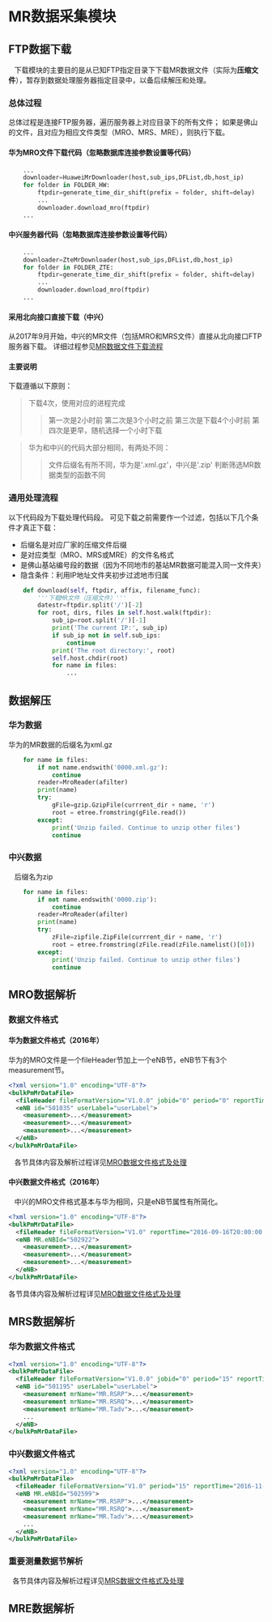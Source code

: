 # MR数据采集模块

## FTP数据下载
    下载模块的主要目的是从已知FTP指定目录下下载MR数据文件（实际为**压缩文件**），暂存到数据处理服务器指定目录中，以备后续解压和处理。
    
### 总体过程
总体过程是连接FTP服务器，遍历服务器上对应目录下的所有文件；
如果是佛山的文件，且对应为相应文件类型（MRO、MRS、MRE），则执行下载。
#### 华为MRO文件下载代码（忽略数据库连接参数设置等代码）
```python
    ...
    downloader=HuaweiMrDownloader(host,sub_ips,DFList,db,host_ip)
    for folder in FOLDER_HW:
        ftpdir=generate_time_dir_shift(prefix = folder, shift=delay)
        ...
        downloader.download_mro(ftpdir)
    ...
```
#### 中兴服务器代码（忽略数据库连接参数设置等代码）
```python
    ...
    downloader=ZteMrDownloader(host,sub_ips,DFList,db,host_ip)
    for folder in FOLDER_ZTE:
        ftpdir=generate_time_dir_shift(prefix = folder, shift=delay)
        ...
        downloader.download_mro(ftpdir)
    ...
```
#### 采用北向接口直接下载（中兴）
从2017年9月开始，中兴的MR文件（包括MRO和MRS文件）直接从北向接口FTP服务器下载。
详细过程参见[MR数据文件下载流程](https://github.com/ouyh18/LtePlatform/blob/master/MrDownload.md)

#### 主要说明
下载遵循以下原则：    
> 下载4次，使用对应的进程完成
>> 第一次是2小时前
>> 第二次是3个小时之前
>> 第三次是下载4个小时前
>> 第四次是更早，随机选择一个小时下载

> 华为和中兴的代码大部分相同，有两处不同：
>> 文件后缀名有所不同，华为是'.xml.gz'，中兴是'.zip'
>> 判断筛选MR数据类型的函数不同
### 通用处理流程
以下代码段为下载处理代码段。
可见下载之前需要作一个过滤，包括以下几个条件才真正下载：
* 后缀名是对应厂家的压缩文件后缀
* 是对应类型（MRO、MRS或MRE）的文件名格式
* 是佛山基站编号段的数据（因为不同地市的基站MR数据可能混入同一文件夹）
* 隐含条件：利用IP地址文件夹初步过滤地市归属
```python
    def download(self, ftpdir, affix, filename_func):
        '''下载MR文件（压缩文件）'''
        datestr=ftpdir.split('/')[-2]
        for root, dirs, files in self.host.walk(ftpdir):
            sub_ip=root.split('/')[-1]
            print('The current IP:', sub_ip)
            if sub_ip not in self.sub_ips:
                continue
            print('The root directory:', root)
            self.host.chdir(root)                
            for name in files:
                ...
```
## 数据解压
### 华为数据
华为的MR数据的后缀名为xml.gz
```python
    for name in files:
        if not name.endswith('0000.xml.gz'):
            continue
        reader=MroReader(afilter)
        print(name)
        try:
            gFile=gzip.GzipFile(currrent_dir + name, 'r')
            root = etree.fromstring(gFile.read())
        except:
            print('Unzip failed. Continue to unzip other files')
            continue
```
### 中兴数据
    后缀名为zip
```python
    for name in files:
        if not name.endswith('0000.zip'):
            continue
        reader=MroReader(afilter)
        print(name)
        try:
            zFile=zipfile.ZipFile(currrent_dir + name, 'r')
            root = etree.fromstring(zFile.read(zFile.namelist()[0]))
        except:
            print('Unzip failed. Continue to unzip other files')
            continue
```
## MRO数据解析
### 数据文件格式
#### 华为数据文件格式（2016年）
华为的MRO文件是一个fileHeader节加上一个eNB节，eNB节下有3个measurement节。
```xml
<?xml version="1.0" encoding="UTF-8"?>
<bulkPmMrDataFile>
  <fileHeader fileFormatVersion="V1.0.0" jobid="0" period="0" reportTime="2016-11-22T11:47:09.000" startTime="2016-11-22T11:30:00.000" endTime="2016-11-22T11:45:00.000"/>
  <eNB id="501035" userLabel="userLabel">
    <measurement>...</measurement>
    <measurement>...</measurement>
    <measurement>...</measurement>
  </eNB>
</bulkPmMrDataFile>
```
    各节具体内容及解析过程详见[MRO数据文件格式及处理](https://github.com/ouyh18/LtePlatform/blob/master/MroProcess.md)    
#### 中兴数据文件格式（2016年）
    中兴的MRO文件格式基本与华为相同，只是eNB节属性有所简化。
```xml
<?xml version="1.0" encoding="UTF-8"?>
<bulkPmMrDataFile>
  <fileHeader fileFormatVersion="V1.0" reportTime="2016-09-16T20:00:00.000" startTime="2016-09-16T19:45:00.000" endTime="2016-09-16T20:00:00.000" period="15"/>
  <eNB MR.eNBId="502922">
    <measurement>...</measurement>
    <measurement>...</measurement>
    <measurement>...</measurement>
  </eNB>
</bulkPmMrDataFile>
```
各节具体内容及解析过程详见[MRO数据文件格式及处理](https://github.com/ouyh18/LtePlatform/blob/master/MroProcess.md)
## MRS数据解析
### 华为数据文件格式
```xml
<?xml version="1.0" encoding="UTF-8"?>
<bulkPmMrDataFile>
  <fileHeader fileFormatVersion="V1.0.0" jobid="0" period="15" reportTime="2016-11-22T11:50:07.000" startTime="2016-11-22T11:30:00.000" endTime="2016-11-22T11:45:00.000"/>
  <eNB id="501195" userLabel="userLabel">
    <measurement mrName="MR.RSRP">...</measurement>
    <measurement mrName="MR.RSRQ">...</measurement>
    <measurement mrName="MR.Tadv">...</measurement>
    ...
  </eNB>
</bulkPmMrDataFile>
```
### 中兴数据文件格式
```xml
<?xml version="1.0" encoding="UTF-8"?>
<bulkPmMrDataFile>
  <fileHeader fileFormatVersion="V1.0" period="15" reportTime="2016-11-28T05:00:00.000" startTime="2016-11-28T04:45:00.000" endTime="2016-11-28T05:00:00.000"/>
  <eNB MR.eNBId="502599">
    <measurement mrName="MR.RSRP">...</measurement>
    <measurement mrName="MR.RSRQ">...</measurement>
    <measurement mrName="MR.Tadv">...</measurement>
    ...
  </eNB>
</bulkPmMrDataFile>
```
### 重要测量数据节解析
    各节具体内容及解析过程详见[MRS数据文件格式及处理](https://github.com/ouyh18/LtePlatform/blob/master/MrsProcess.md)
## MRE数据解析
